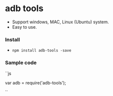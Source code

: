 # adb tools
- Support windows, MAC, Linux (Ubuntu) system.
- Easy to use.

### Install
* ``npm install adb-tools -save``

### Sample code

``js

var adb = require('adb-tools');


``